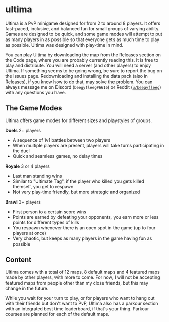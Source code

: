 # ultima

Ultima is a PvP minigame designed for from 2 to around 8 players. It offers fast-paced, inclusive, and balanced fun for small groups of varying ability. Games are designed to be quick, and some game modes will attempt to put as many players in as possible so that everyone gets as much time to play as possible. Ultima was designed with play-time in mind.

You can play Ultima by downloading the map from the Releases section on the Code page, where you are probably currently reading this. It is free to play and distribute. You will need a server (and other players) to enjoy Ultima. If something seems to be going wrong, be sure to report the bug on the Issues page. Redownloading and installing the data pack (also in Releases), if you know how to do that, may solve the problem. You can always message me on Discord (`beegyfleeg#6616`) or Reddit ([`u/beegyfleeg`](https://www.reddit.com/user/beegyfleeg)) with any questions you have.

## The Game Modes

Ultima offers game modes for different sizes and playstyles of groups.

**Duels** 2+ players
* A sequence of 1v1 battles between two players
* When multiple players are present, players will take turns participating in the duel
* Quick and seamless games, no delay times

**Royale** 3 or 4 players
* Last man standing wins
* Similar to "Ultimate Tag", if the player who killed you gets killed themself, you get to respawn
* Not very play-time friendly, but more strategic and organized

**Brawl** 3+ players
* First person to a certain score wins
* Points are earned by defeating your opponents, you earn more or less points for different types of kills
* You respawn whenever there is an open spot in the game (up to four players at once)
* Very chaotic, but keeps as many players in the game having fun as possible

## Content

Ultima comes with a total of 12 maps, 8 default maps and 4 featured maps made by other players, with more to come. For now, I will not be accepting featured maps from people other than my close friends, but this may change in the future.

While you wait for your turn to play, or for players who want to hang out with their friends but don't want to PvP, Ultima also has a parkour section with an integrated best time leaderboard, if that's your thing. Parkour courses are planned for each of the default maps.
